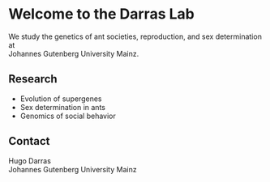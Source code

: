 # Welcome to the Darras Lab

We study the genetics of ant societies, reproduction, and sex determination at  
Johannes Gutenberg University Mainz.

## Research
- Evolution of supergenes
- Sex determination in ants
- Genomics of social behavior

## Contact
Hugo Darras  
Johannes Gutenberg University Mainz
